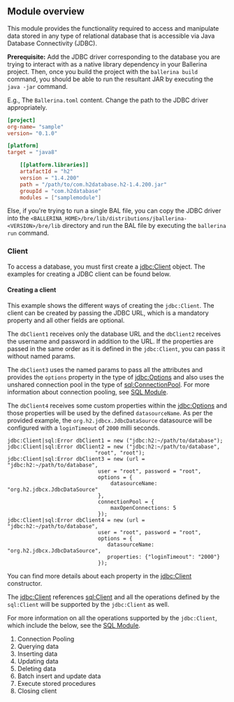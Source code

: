 ## Module overview

This module provides the functionality required to access and manipulate data stored in any type of relational database 
that is accessible via Java Database Connectivity (JDBC). 

**Prerequisite:** Add the JDBC driver corresponding to the database you are trying to interact with
as a native library dependency in your Ballerina project. Then, once you build the project with the `ballerina build`
command, you should be able to run the resultant JAR by executing the `java -jar` command.

E.g., The `Ballerina.toml` content.
Change the path to the JDBC driver appropriately.

```toml
[project]
org-name= "sample"
version= "0.1.0"

[platform]
target = "java8"

    [[platform.libraries]]
    artafactId = "h2"
    version = "1.4.200"
    path = "/path/to/com.h2database.h2-1.4.200.jar"
    groupId = "com.h2database"
    modules = ["samplemodule"]
``` 

Else, if you're trying to run a single BAL file, you can copy the JDBC driver into the `<BALLERINA_HOME>/bre/lib/distributions/jballerina-<VERSION>/bre/lib` directory and 
run the BAL file by executing the `ballerina run` command.

### Client
To access a database, you must first create a 
[jdbc:Client](https://ballerina.io/swan-lake/learn/api-docs/ballerina/jdbc/clients/Client.html) object. 
The examples for creating a JDBC client can be found below.

#### Creating a client
This example shows the different ways of creating the `jdbc:Client`. The client can be created by passing 
the JDBC URL, which is a mandatory property and all other fields are optional. 

The `dbClient1` receives only the database URL and the `dbClient2` receives the username and password in addition to the URL. 
If the properties are passed in the same order as it is defined in the `jdbc:Client`, you can pass it 
without named params.

The `dbClient3` uses the named params to pass all the attributes and provides the `options` property in the type of 
[jdbc:Options](https://ballerina.io/swan-lake/learn/api-docs/ballerina/jdbc/records/Options.html) 
and also uses the unshared connection pool in the type of 
[sql:ConnectionPool](https://ballerina.io/swan-lake/learn/api-docs/ballerina/sql/records/ConnectionPool.html). 
For more information about connection pooling, see [SQL Module](https://ballerina.io/swan-lake/learn/api-docs/ballerina/sql/index.html).

The `dbClient4` receives some custom properties within the 
[jdbc:Options](https://ballerina.io/swan-lake/learn/api-docs/ballerina/jdbc/records/Options.html)
and those properties will be used by the defined `datasourceName`. 
As per the provided example, the `org.h2.jdbcx.JdbcDataSource` datasource  will be configured with a `loginTimeout` 
of `2000` milli seconds.

```ballerina
jdbc:Client|sql:Error dbClient1 = new ("jdbc:h2:~/path/to/database");
jdbc:Client|sql:Error dbClient2 = new ("jdbc:h2:~/path/to/database", 
                            "root", "root");
jdbc:Client|sql:Error dbClient3 = new (url =  "jdbc:h2:~/path/to/database",
                             user = "root", password = "root",
                             options = {
                                 datasourceName: "org.h2.jdbcx.JdbcDataSource"
                             },
                             connectionPool = {
                                 maxOpenConnections: 5
                             });
jdbc:Client|sql:Error dbClient4 = new (url =  "jdbc:h2:~/path/to/database", 
                             user = "root", password = "root",
                             options = {
                                datasourceName: "org.h2.jdbcx.JdbcDataSource", 
                                properties: {"loginTimeout": "2000"}
                             });                          
```

You can find more details about each property in the
[jdbc:Client](https://ballerina.io/swan-lake/learn/api-docs/ballerina/jdbc/clients/Client.html) constructor. 

The [jdbc:Client](https://ballerina.io/swan-lake/learn/api-docs/ballerina/jdbc/clients/Client.html) references 
[sql:Client](https://ballerina.io/swan-lake/learn/api-docs/ballerina/sql/classes/Client.html) and 
all the operations defined by the `sql:Client` will be supported by the `jdbc:Client` as well. 

For more information on all the operations supported by the `jdbc:Client`, which include the below, see the
[SQL Module](https://ballerina.io/swan-lake/learn/api-docs/ballerina/sql/index.html).

1. Connection Pooling
2. Querying data
3. Inserting data
4. Updating data
5. Deleting data
6. Batch insert and update data
7. Execute stored procedures
8. Closing client

